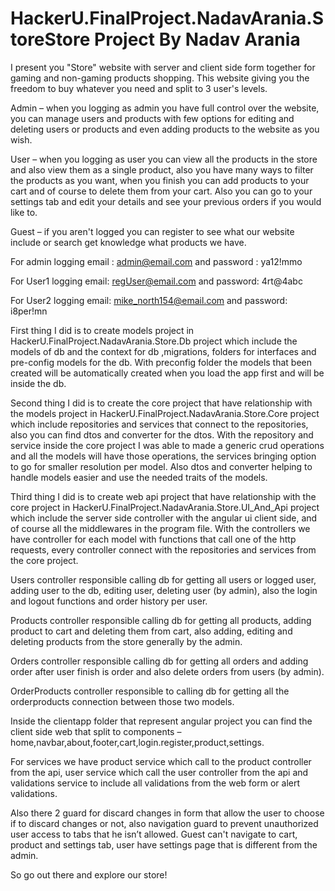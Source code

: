 # HackerU.FinalProject.NadavArania.StoreStore Project By Nadav Arania

I present you "Store" website with server and client side form together for gaming and non-gaming products shopping.
This website giving you the freedom to buy whatever you need and split to 3 user's levels.

Admin – when you logging as admin you have full control over the website, you can manage users and products with few options for editing and deleting users or products and even adding products to the website as you wish.

User – when you logging as user you can view all the products in the store and also view them as a single product, also you have many ways to filter the products as you want, when you finish you can add products to your cart and of course to delete them from your cart.
Also you can go to your settings tab and edit your details and see your previous orders if you would like to.

Guest – if you aren't logged you can register to see what our website include or search get knowledge what products we have.

For admin logging  email : admin@email.com and password : ya12!mmo

For User1 logging email: regUser@email.com and password: 4rt@4abc

For User2 logging email: mike_north154@email.com and password: i8per!mn

First thing I did is to create models project in HackerU.FinalProject.NadavArania.Store.Db project which include the models of db and the context for db ,migrations, folders for interfaces and pre-config models for the db.
With preconfig folder the models that been created will be automatically created when you load the app first and will be inside the db.

Second thing I did is to create the core project that have relationship with the models project in HackerU.FinalProject.NadavArania.Store.Core project which include repositories and services that connect to the repositories, also you can find dtos and converter for the dtos. 
With the repository and service inside the core project I was able to made a generic crud operations and all the models will have those operations, the services bringing option to go for smaller resolution per model.
Also dtos and converter helping to handle models easier and use the needed traits of the models.

Third thing I did is to create web api project that have relationship with the core project in HackerU.FinalProject.NadavArania.Store.UI_And_Api project which include the server side controller with the angular ui client side, and of course all the middlewares in the program file.
With the controllers we have controller for each model with functions that call one of the http requests, every controller connect with the repositories and services from the core project.

Users controller responsible calling db for getting all users or logged user, adding user to the db, editing user, deleting user (by admin), also the login and logout functions and order history per user.

Products controller responsible calling db for getting all products, adding product to cart and deleting them from cart, also adding, editing and deleting products from the store generally by the admin.

Orders controller responsible calling db for getting all orders and adding order after user finish is order and also delete orders from users (by admin).

OrderProducts controller responsible to calling db for getting all the orderproducts connection between those two models.

Inside the clientapp folder that represent angular project you can find the client side web that split to components – home,navbar,about,footer,cart,login.register,product,settings.

For services we have product service which call to the product controller from the api, user service which call the user controller from the api and validations service to include all validations from the web form or alert validations.

Also there 2 guard for discard changes in form that allow the user to choose if to discard changes or not, also navigation guard to prevent unauthorized user access to tabs that he isn’t allowed.
Guest can't navigate to cart, product and settings tab, user have settings page that is different from the admin.

So go out there and explore our store!
